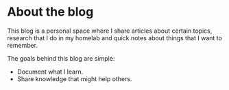 # About the blog

This blog is a personal space where I share articles about certain topics, research that I do in my homelab and quick notes about things that I want to remember.

The goals behind this blog are simple:
  
  - Document what I learn.
  - Share knowledge that might help others.
